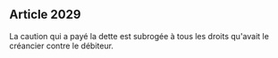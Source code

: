 Article 2029
----
La caution qui a payé la dette est subrogée à tous les droits qu'avait le
créancier contre le débiteur.
